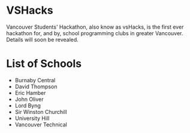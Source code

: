 # VSHacks

Vancouver Students' Hackathon, also know as vsHacks, is the first ever hackathon for, and by, school programming clubs in greater Vancouver.<br>
Details will soon be revealed.

# List of Schools
- Burnaby Central
- David Thompson
- Eric Hamber
- John Oliver
- Lord Byng
- Sir Winston Churchill
- University Hill
- Vancouver Technical
